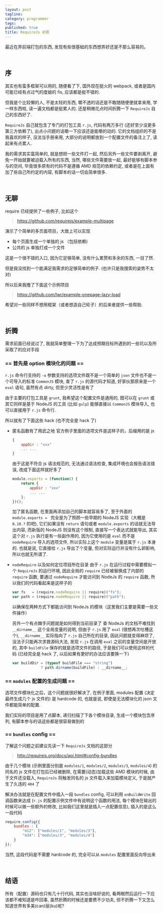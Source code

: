 ```yaml
---
layout: post
tagline:
category: programmer
tags:
published: true
title: RequireJs 初哥
---
```


最近在弄前端打包的东西, 发现有些很基础的东西想弄好还是不那么容易的。

<br />

## 序

其实也有蛮多框架可以用的, 随便看了下, 国外现在挺火的 webpack, 或者是国内可能已经有点过气的度娘的 fis, 应该都是挺不错的. 

但我是个比较懒的人, 不是太轻的东西, 嚼不透的话还是不敢随随便便就拿来用, 学一样东西啦, 读一遍文档都是挺累人的. 还是稍微花点时间折腾一下 `RequireJs` 自己的东西好了.

`RequireJs` 自己就包含了专门的打包工具 `r.js`, 代码有两万多行 (还好至少没更多第三方依赖了), 出点小问题的话嚼一下应该还是能嚼的动的. 它的文档组织的不是我喜欢的样子, 没法当手册来用, 大部分的说明都放到一个配置文件的备注上了, 读起来有点累人.


我的需求其实蛮简单的, 就是想把一些文件打一起, 然后另外一些文件要剥离开, 避免一开始就要被迫载入所有的东西, 当然, 哪些文件需要放一起, 最好能够有脚本参与的空间, 毕竟很多原有的代码不是遵循 AMD 规范的依赖约定, 或者是在上面有加了些自己所约定的内容, 有脚本的话一切会简单很多.

<br />

## 无聊

require 已经提供了一些例子, 比如这个

> <https://github.com/requirejs/example-multipage>

演示了个简单的多页面项目，大致上可以实现

- 每个页面生成一个单独的 js （包括依赖)
- 公共的 js 单独打成一个文件

这是一个很不错的入口, 因为它足够简单, 没有什么累赘和多余的东西, 一目了然.

但是我没找到一个能满足我需求的足够简单的例子. (也许只是我搜索的姿势不太对)


所以后来我撸了下面这个示例项目

> <https://github.com/lwr/example-onepage-lazy-load>

希望对一些同样不想用框架（或者想造自己轮子）的后来者提供一些帮助.

<br />

## 折腾

需求前面已经说过了, 我就简单整理一下为了达成预期目标所遇到的一些坑以及所采取了的应对手段


### == 首先是 option 模块化的问题 ==

`r.js` 命令行支持的 `-o` 参数支持的选项文件既不是一个简单的 `json` 文件也不是一个可导入的标准 `CommonJS` 模块, 查了 `r.js` 的源代码才知道, 好家伙那原来是一个 `eval` 语句, 虽然有点 dirty, 但至少灵活性是有了


由于主要的打包工具是 `grunt`, 我希望这个配置文件是通用的, 既可以在 `grunt` 或其它同样是基于 NodeJS 的工具 (比如 `gulp`) 能够直接以 `CommonJS` 模块导入, 也可以直接用于 `r.js` 命令行.

所以就有了下面这些 hack (也不完全是 hack 了)

- 匿名函数有了用武之地
  官方例子里面的选项文件是这样子的，后缀用的是 js

  ```js
  {
      appDir : "xxx"
      ... ...
  }
  ```
  由于这是不符合 js 语法规范的, 无法通过语法检查, 集成环境也会报告语法错误, 改成下面这样就好多了

  ```js
  module.exports = (function() {
      return {   
          appDir : "xxx"
          ... ...
      };
  })();
  ```
  加了匿名函数, 在里面再添加自己的脚本就容易多了, 至于外面的 `module.exports = ` 完全是为了照顾一些早期的 NodeJS 实现（大概是 `0.10.?` 的吧), 它们如果没有 `return` 语句或者 `module.exports` 的话就无法导出内容, 而新版的 NodeJS 则没有这个限制, 直接写一个表达式就能导出, 其实这个对 `r.js` 执行是有一些副作用的, 因为它使用的是 `eval` 而不是 `nodeRequire` 导入的选项文件, 所以实际上这个 `module` 变量是属于 `r.js` 本身的. 也就是说, 它直接给 `r.js` 导出了个变量, 但对实际运行并没有什么卵影响, 所以也就无所谓了.

- `nodeRequire` 以及如何定位项目所在目录
  由于 `r.js` 在运行过程中需要模拟一个 `RequireJs` 的运行环境, 因此全局的 `require` 已经被替换成了内部的 `require` 函数, 要通过 `nodeRequire` 才能访问到 NodeJs 的 `require` 函数, 所以我们的代码看起来是这样子的

  ```js
  var fs   = (require.nodeRequire || require)("fs");
  var path = (require.nodeRequire || require)("path");
  ```
  以确保在两种方式下都能访问到 NodeJs 的模块（这里我们主要是需要一些文件操作）

  另外一个有点棘手问题就是如何得到当前目录了
  查 NodeJs 的文档不难找到 `__dirname__` 这个全局变量的说明, 但由于 `r.js` 用了 `eval` (很想再次吐槽这个), `__dirname__` 实际指向了 `r.js` 自己所在的目录, 因此问题就变得麻烦了, 没法子只能再次求救源码大法, 发现 `r.js` 在调用 `eval` 之前的变量空间是开放的, 其中 `buildFile` 保存的就是选项文件的路径, 于是我们可以使用这样的代码 (已经完全是 hack 了, 以后如果有更好的办法应该要换一下)

  ```js
  var buildDir = (typeof buildFile === "string") 
               ? path.dirname(buildFile) : __dirname__;
  ```

### == `modules` 配置的生成问题 ==

选项文件模块化之后，这个问题就很好解决了, 在例子里面, modules 配置 (决定最终生成几个 js 文件的) 是 hardcode 的, 也就是说, 即使是无法模块化的 json 文件都能简单的配置.

我们实际的项目是用了点脚本, 递归扫描了下各个模块目录, 生成一个模块包含序列, 有脚本参与的话这些都是很容易做到的


### == `bundles` config ==

了解这个问题之前建议先读一下 `RequireJs` 文档的这部分

> <http://requirejs.org/docs/api.html#config-bundles>

由于几个模块 (示例里面分别是 `modules/1`, `modules/2`, `modules/3`, `modules/4`) 的同名的 js 文件在打包后已经被删除, 在需要(动态)加载这些 AMD 模块的时候, 由于文件还没载入, `RequireJs` 将触发同名的 js 文件载入来加载模块定义, 于是就产生了久违的 `404` 了

解决办法就是在配置文件中插入一段 `bundles` config, 可以利用 `onBuildWrite` 回调函数来达成 (`r.js` 的配置示例文件中有说明这个函数的用法, 每个模块在输出的时候可以做一些额外的修改, 比如我们这里就是插入一点配置信息), 插入的是这么一段代码

```js
require.config({
    bundles : {
        "m12": ["modules/1", "modules/3"],
        "m34": ["modules/3", "modules/4"]
    }
});
```

当然, 这段代码是不需要 hardcode 的, 完全可以从 `modules` 配置里面反向导出来

<br />

## 结语

所有（配置）源码也只有几十行代码, 其实也没啥好说的, 看两眼然后运行一下应该都不难知道是咋回事, 虽然折腾的时候还是要费不少功夫, 但不折腾一下又怎么知道世界有多美(can)丽(ku)呢?